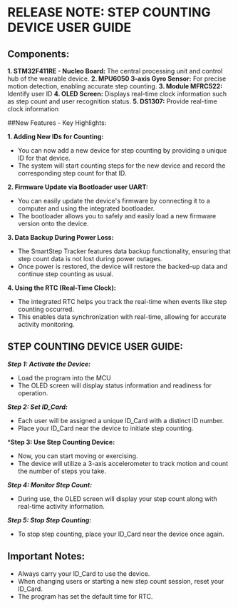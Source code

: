# RELEASE NOTE: STEP COUNTING DEVICE USER GUIDE

## Components:

**1. STM32F411RE - Nucleo Board:** The central processing unit and control hub of the wearable device.
**2. MPU6050 3-axis Gyro Sensor:** For precise motion detection, enabling accurate step counting.
**3. Module MFRC522:** Identify user ID
**4. OLED Screen:** Displays real-time clock information such as step count and user recognition status.
**5. DS1307:** Provide real-time clock information

##New Features - Key Highlights:

**1. Adding New IDs for Counting:**

- You can now add a new device for step counting by providing a unique ID for that device.
- The system will start counting steps for the new device and record the corresponding step count for that ID.

**2. Firmware Update via Bootloader user UART:**

- You can easily update the device's firmware by connecting it to a computer and using the integrated bootloader.
- The bootloader allows you to safely and easily load a new firmware version onto the device.
 
**3. Data Backup During Power Loss:**

- The SmartStep Tracker features data backup functionality, ensuring that step count data is not lost during power outages.
- Once power is restored, the device will restore the backed-up data and continue step counting as usual.

**4. Using the RTC (Real-Time Clock):**

- The integrated RTC helps you track the real-time when events like step counting occurred.
- This enables data synchronization with real-time, allowing for accurate activity monitoring.

## STEP COUNTING DEVICE USER GUIDE:

***Step 1: Activate the Device:***

- Load the program into the MCU
- The OLED screen will display status information and readiness for operation.

***Step 2: Set ID_Card:***

- Each user will be assigned a unique ID_Card with a distinct ID number.
- Place your ID_Card near the device to initiate step counting.

***Step 3: Use Step Counting Device:**

- Now, you can start moving or exercising.
- The device will utilize a 3-axis accelerometer to track motion and count the number of steps you take.

***Step 4: Monitor Step Count:***

- During use, the OLED screen will display your step count along with real-time activity information.

***Step 5: Stop Step Counting:***

- To stop step counting, place your ID_Card near the device once again.
 
## Important Notes:
- Always carry your ID_Card to use the device.
- When changing users or starting a new step count session, reset your ID_Card.
- The program has set the default time for RTC.